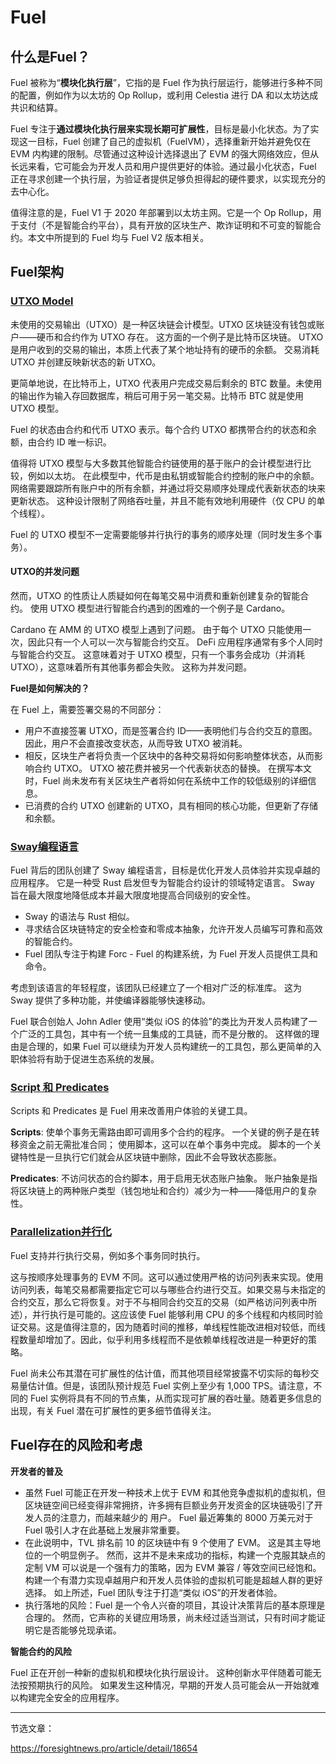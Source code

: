 # Fuel

## 什么是Fuel？

Fuel 被称为“**模块化执行层**”，它指的是 Fuel 作为执行层运行，能够进行多种不同的配置，例如作为以太坊的 Op Rollup，或利用 Celestia 进行 DA 和以太坊达成共识和结算。

 Fuel 专注于**通过模块化执行层来实现长期可扩展性**，目标是最小化状态。为了实现这一目标，Fuel 创建了自己的虚拟机（FuelVM），选择重新开始并避免仅在 EVM 内构建的限制。尽管通过这种设计选择退出了 EVM 的强大网络效应，但从长远来看，它可能会为开发人员和用户提供更好的体验。通过最小化状态，Fuel 正在寻求创建一个执行层，为验证者提供足够负担得起的硬件要求，以实现充分的去中心化。

值得注意的是，Fuel V1 于 2020 年部署到以太坊主网。它是一个 Op Rollup，用于支付（不是智能合约平台），具有开放的区块生产、欺诈证明和不可变的智能合约。本文中所提到的 Fuel 均与 Fuel V2 版本相关。

## Fuel架构

### <u>UTXO Model</u>

未使用的交易输出（UTXO）是一种区块链会计模型。UTXO 区块链没有钱包或账户——硬币和合约作为 UTXO 存在。 这方面的一个例子是比特币区块链。 UTXO 是用户收到的交易的输出，本质上代表了某个地址持有的硬币的余额。 交易消耗 UTXO 并创建反映新状态的新 UTXO。

更简单地说，在比特币上，UTXO 代表用户完成交易后剩余的 BTC 数量。未使用的输出作为输入存回数据库，稍后可用于另一笔交易。比特币 BTC 就是使用 UTXO 模型。

Fuel 的状态由合约和代币 UTXO 表示。每个合约 UTXO 都携带合约的状态和余额，由合约 ID 唯一标识。

值得将 UTXO 模型与大多数其他智能合约链使用的基于账户的会计模型进行比较，例如以太坊。 在此模型中，代币是由私钥或智能合约控制的账户中的余额。 网络需要跟踪所有账户中的所有余额，并通过将交易顺序处理成代表新状态的块来更新状态。 这种设计限制了网络吞吐量，并且不能有效地利用硬件（仅 CPU 的单个线程）。

Fuel 的 UTXO 模型不一定需要能够并行执行的事务的顺序处理（同时发生多个事务）。

#### UTXO的并发问题

然而，UTXO 的性质让人质疑如何在每笔交易中消费和重新创建复杂的智能合约。 使用 UTXO 模型进行智能合约遇到的困难的一个例子是 Cardano。

Cardano 在 AMM 的 UTXO 模型上遇到了问题。 由于每个 UTXO 只能使用一次，因此只有一个人可以一次与智能合约交互。 DeFi 应用程序通常有多个人同时与智能合约交互。 这意味着对于 UTXO 模型，只有一个事务会成功（并消耗 UTXO），这意味着所有其他事务都会失败。 这称为并发问题。

**Fuel是如何解决的？**

在 Fuel 上，需要签署交易的不同部分：

- 用户不直接签署 UTXO，而是签署合约 ID——表明他们与合约交互的意图。 因此，用户不会直接改变状态，从而导致 UTXO 被消耗。
- 相反，区块生产者将负责一个区块中的各种交易将如何影响整体状态，从而影响合约 UTXO。 UTXO 被花费并被另一个代表新状态的替换。 在撰写本文时，Fuel 尚未发布有关区块生产者将如何在系统中工作的较低级别的详细信息。
- 已消费的合约 UTXO 创建新的 UTXO，具有相同的核心功能，但更新了存储和余额。

### <u>Sway编程语言</u>

Fuel 背后的团队创建了 Sway 编程语言，目标是优化开发人员体验并实现卓越的应用程序。 它是一种受 Rust 启发但专为智能合约设计的领域特定语言。 Sway 旨在最大限度地降低成本并最大限度地提高合同级别的安全性。

- Sway 的语法与 Rust 相似。
- 寻求结合区块链特定的安全检查和零成本抽象，允许开发人员编写可靠和高效的智能合约。
- Fuel 团队专注于构建 Forc - Fuel 的构建系统，为 Fuel 开发人员提供工具和命令。

考虑到该语言的年轻程度，该团队已经建立了一个相对广泛的标准库。 这为 Sway 提供了多种功能，并使编译器能够快速移动。

Fuel 联合创始人 John Adler 使用“类似 iOS 的体验”的类比为开发人员构建了一个广泛的工具包，其中有一个统一且集成的工具链，而不是分散的。 这样做的理由是合理的，如果 Fuel 可以继续为开发人员构建统一的工具包，那么更简单的入职体验将有助于促进生态系统的发展。

### <u>Script 和 Predicates</u>

Scripts 和 Predicates 是 Fuel 用来改善用户体验的关键工具。

**Scripts**: 使单个事务无需路由即可调用多个合约的程序。 一个关键的例子是在转移资金之前无需批准合同； 使用脚本，这可以在单个事务中完成。 脚本的一个关键特性是一旦执行它们就会从区块链中删除，因此不会导致状态膨胀。

**Predicates**: 不访问状态的合约脚本，用于启用无状态账户抽象。 账户抽象是指将区块链上的两种账户类型（钱包地址和合约）减少为一种——降低用户的复杂性。

### <u>Parallelization并行化</u>

Fuel 支持并行执行交易，例如多个事务同时执行。

这与按顺序处理事务的 EVM 不同。这可以通过使用严格的访问列表来实现。使用访问列表，每笔交易都需要指定它可以与哪些合约进行交互。如果交易与未指定的合约交互，那么它将恢复。对于不与相同合约交互的交易（如严格访问列表中所述），并行执行是可能的。这应该使 Fuel 能够利用 CPU 的多个线程和内核同时验证交易。这是值得注意的，因为随着时间的推移，单线程性能改进相对较低，而线程数量却增加了。因此，似乎利用多线程而不是依赖单线程改进是一种更好的策略。

Fuel 尚未公布其潜在可扩展性的估计值，而其他项目经常披露不切实际的每秒交易量估计值。但是，该团队预计规范 Fuel 实例上至少有 1,000 TPS。请注意，不同的 Fuel 实例将具有不同的节点集，从而实现可扩展的吞吐量。随着更多信息的出现，有关 Fuel 潜在可扩展性的更多细节值得关注。

## Fuel存在的风险和考虑

**开发者的普及**

- 虽然 Fuel 可能正在开发一种技术上优于 EVM 和其他竞争虚拟机的虚拟机，但区块链空间已经变得非常拥挤，许多拥有巨额业务开发资金的区块链吸引了开发人员的注意力，而越来越少的 用户。 Fuel 最近筹集的 8000 万美元对于 Fuel 吸引人才在此基础上发展非常重要。 
- 在此说明中，TVL 排名前 10 的区块链中有 9 个使用了 EVM。 这是其主导地位的一个明显例子。 然而，这并不是未来成功的指标，构建一个克服其缺点的定制 VM 可以说是一个强有力的策略，因为 EVM 兼容 / 等效空间已经饱和。 构建一个有潜力实现卓越用户和开发人员体验的虚拟机可能是超越人群的更好选择。 如上所述，Fuel 团队专注于打造“类似 iOS”的开发者体验。
- 执行落地的风险：Fuel 是一个令人兴奋的项目，其设计决策背后的基本原理是合理的。 然而，它声称的关键应用场景，尚未经过适当测试，只有时间才能证明它是否能够兑现承诺。

**智能合约的风险**

Fuel 正在开创一种新的虚拟机和模块化执行层设计。 这种创新水平伴随着可能无法按预期执行的风险。 如果发生这种情况，早期的开发人员可能会从一开始就难以构建完全安全的应用程序。

***

节选文章：

https://foresightnews.pro/article/detail/18654
